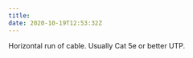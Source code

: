 ```yaml
---
title: 
date: 2020-10-19T12:53:32Z
---
```


Horizontal run of cable. Usually Cat 5e or better UTP.

